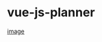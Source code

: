 # vue-js-planner

[image](https://github.com/mehmettas1/vue-js-blog-appp/assets/101858286/2753f9e3-ff18-475c-8d56-d56172e24ff9)
